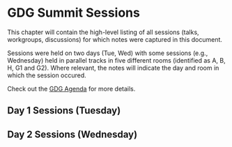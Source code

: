 # GDG Summit Sessions

This chapter will contain the high-level listing of all sessions (talks, workgroups, discussions) for which notes were captured in this document.

Sessions were held on two days (Tue, Wed) with some sessions (e.g., Wednesday) held in parallel tracks in five different rooms (identified as A, B, H, G1 and G2). Where relevant, the notes will indicate the day and room in which the session occured.

Check out the [GDG Agenda](http://j.mp/gdgsummitagenda) for more details.

## Day 1 Sessions (Tuesday)

## Day 2 Sessions (Wednesday)
